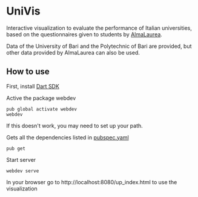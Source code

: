 # UniVis
Interactive visualization to evaluate the performance of Italian universities, based on the questionnaires given to students by [AlmaLaurea](https://www2.almalaurea.it/cgi-php/universita/statistiche/tendine.php?LANG=it&config=profilo). 

Data of the University of Bari and the Polytechnic of Bari are provided, but other data provided by AlmaLaurea can also be used.

## How to use
First, install [Dart SDK](https://webdev.dartlang.org/tools/sdk#install)

Active the package webdev
```
pub global activate webdev
webdev
```
If this doesn't work, you may need to set up your path.

Gets all the dependencies listed in [pubspec.yaml](pubspec.yaml)
```
pub get
```
Start server
```
webdev serve
```
In your browser go to http://localhost:8080/up_index.html to use the visualization

